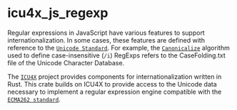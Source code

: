# icu4x_js_regexp

Regular expressions in JavaScript have various features to support internationalization. In some cases, these features are defined with reference to the [`Unicode Standard`]. For example, the [`Canonicalize`] algorithm used to define case-insensitive (`/i`) RegExps refers to the CaseFolding.txt file of the Unicode Character Database.

The [`ICU4X`] project provides components for internationalization written in Rust. This crate builds on ICU4X to provide access to the Unicode data necessary to implement a regular expression engine compatible with the [`ECMA262 standard`].

[`Unicode Standard`]: https://unicode.org/standard/standard.html
[`Canonicalize`]: https://tc39.es/ecma262/multipage/text-processing.html#sec-runtime-semantics-canonicalize-ch
[`ICU4X`]: https://github.com/unicode-org/icu4x
[`ECMA262 standard`]: https://tc39.es/ecma262/multipage/


